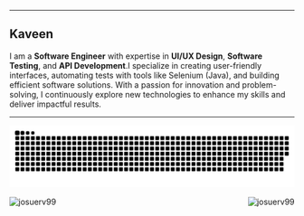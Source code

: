 <hr>


<h2> Kaveen </h2>

I am a <b>Software Engineer</b> with expertise in <b>UI/UX Design</b>, <b>Software Testing</b>, and <b>API Development</b>.I specialize in creating 
user-friendly interfaces, automating tests with tools like Selenium (Java), and building  efficient software solutions. 
With a passion for innovation and problem-solving, I continuously explore new technologies to enhance my skills and 
deliver impactful results.

<hr>

![snake gif](https://github.com/Kaveen1212/Kaveen1212/blob/output/github-snake-dark.svg)

<p>
    <a align="left">
      <p><img align="left" 
  src="https://github-readme-stats.vercel.app/api/top-langs?username=Kaveen1212&show_icons=true&theme=dark&locale=en&hide=jupyter%20notebook,lex,&langs_count=8" alt="josuerv99" /></p></a>
    <a align="right"><p>&nbsp;<img align="right" src="https://github-readme-stats.vercel.app/api?username=Kaveen1212&show_icons=true&theme=dark&locale=en" alt="josuerv99" /></p></a>  
  </p>
